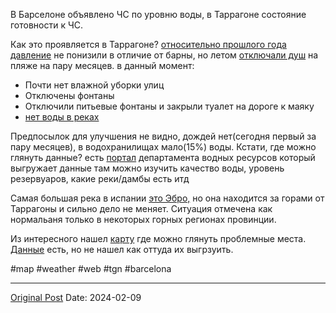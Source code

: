В Барселоне объявлено ЧС по уровню воды, в Таррагоне состояние готовности к ЧС. 

Как это проявляется в Таррагоне? 
[относительно прошлого года давление](1225.md) не понизили в отличие от барны, но летом [отключали душ](1355.md) на пляже на пару месяцев. в данный момент:
- Почти нет влажной уборки улиц
- Отключены фонтаны
- Отключили питьевые фонтаны и закрыли туалет на дороге к маяку
- [нет воды в реках](1370.md)

Предпосылок для улучшения не видно, дождей нет(сегодня первый за пару месяцев), в водохранилищах мало(15%) воды. Кстати, где можно глянуть данные? есть [портал](https://aca.gencat.cat/ca/laigua/estat-del-medi-hidric/recursos-disponibles/estat-de-les-reserves-daigua-als-embassaments/) департамента водных ресурсов который выгружает данные там можно изучить качество воды, уровень резервуаров, какие реки/дамбы есть итд

Самая большая река в испании [это Эбро,](1709.md) но она находится за горами от Таррагоны и сильно дело не меняет. Ситуация отмечена как нормальаня только в некоторых горных регионах провинции.

Из интересного нашел [карту](https://www.datawrapper.de/_/bgrrp/) где можно глянуть проблемные места. [Данные](http://centrodedescargas.cnig.es/CentroDescargas/) есть, но не нашел как оттуда их выгрзуить. 

#map #weather #web #tgn #barcelona

---
[Original Post](https://t.me/lev2tarragona/1907)
Date: 2024-02-09
